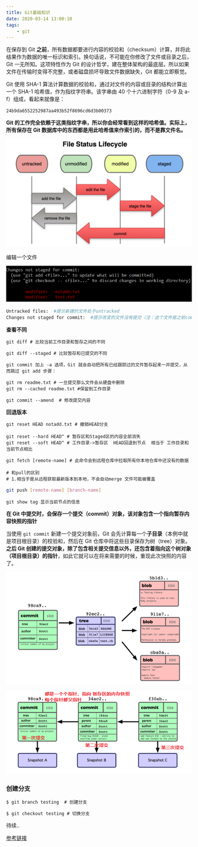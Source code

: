 ```yaml
---
title: Git基础知识
date: 2020-03-14 13:00:10
tags:
	- git
---
```






在保存到 Git **之前**，所有数据都要进行内容的校验和（checksum）计算，并将此结果作为数据的唯一标识和索引。换句话说，不可能在你修改了文件或目录之后，Git 一无所知。这项特性作为 Git 的设计哲学，建在整体架构的最底层。所以如果文件在传输时变得不完整，或者磁盘损坏导致文件数据缺失，Git 都能立即察觉。

Git 使用 SHA-1 算法计算数据的校验和，通过对文件的内容或目录的结构计算出一个 SHA-1 哈希值，作为指纹字符串。该字串由 40 个十六进制字符（0-9 及 a-f）组成，看起来就像是：

```
24b9da6552252987aa493b52f8696cd6d3b00373
```

**Git 的工作完全依赖于这类指纹字串，所以你会经常看到这样的哈希值。实际上，所有保存在 Git 数据库中的东西都是用此哈希值来作索引的，而不是靠文件名。**



<!-- more -->



![1584162704992](Git基础知识/1584162704992.png)



编辑一个文件

![1584167243276](Git基础知识/1584167243276.png)

```bash
Untracked files:  #提示新建的文件处于untracked
Changes not staged for commit:  #提示改变的文件没有提交（注：这个文件是之前commit过的 并且修改之后没有ADD）
```



**查看不同**

```shell
git diff # 比较当前工作目录和暂存之间的不同
```

```shell
git diff --staged # 比较暂存和已提交的不同
```



```shell
git commit 加上 -a 选项，Git 就会自动把所有已经跟踪过的文件暂存起来一并提交，从而跳过 git add 步骤：
```





```shell
git rm readme.txt # 一旦提交那么文件会从硬盘中删除
git rm --cached readme.txt #保留到工作目录
```





```shell
git commit --amend  # 修改提交内容
```



**回退版本**

```shell
git reset HEAD notadd.txt # 撤销HEAD分支

git reset --hard HEAD^ # 暂存区和Staged区的内容全部消失
git reset --soft HEAD^ # 工作目录->暂存区  HEAD回退到节点  相当于 工作目录和当前节点相比
```





```shell
git fetch [remote-name] # 此命令会到远程仓库中拉取所有你本地仓库中还没有的数据

# 和pull的区别
# 1.相当于是从远程获取最新版本到本地，不会自动merge 文件可能被覆盖
```



```bash
git push [remote-name] [branch-name]
```





```shell
git show tag 显示当前节点的信息
```



**在 Git 中提交时，会保存一个提交（commit）对象，该对象包含一个指向暂存内容快照的指针**



当使用 `git commit` 新建一个提交对象前，Git 会先计算每一个**子目录**（本例中就是项目根目录）的校验和，然后在 Git 仓库中将这些目录保存为树（tree）对象。**之后 Git 创建的提交对象，除了包含相关提交信息以外，还包含着指向这个树对象（项目根目录）的指针**，如此它就可以在将来需要的时候，重现此次快照的内容了。





![1584188755381](Git基础知识/1584188755381.png)











![1584188899119](Git基础知识/1584188899119.png)





### 创建分支

```shell
$ git branch testing  # 创建分支
```

```shell
$ git checkout testing # 切换分支
```



待续..

[参考链接](http://iissnan.com/progit/html/zh/ch3_3.html)